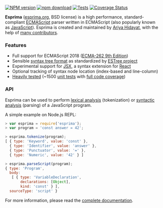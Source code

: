 [![NPM version](https://img.shields.io/npm/v/esprima.svg)](https://www.npmjs.com/package/esprima)
[![npm download](https://img.shields.io/npm/dm/esprima.svg)](https://www.npmjs.com/package/esprima)
[![Tests](https://github.com/jquery/esprima/workflows/Tests/badge.svg)](https://github.com/jquery/esprima/actions)
[![Coverage Status](https://img.shields.io/codecov/c/github/jquery/esprima/master.svg)](https://codecov.io/github/jquery/esprima)

**Esprima** ([esprima.org](http://esprima.org), BSD license) is a high performance,
standard-compliant [ECMAScript](http://www.ecma-international.org/publications/standards/Ecma-262.htm)
parser written in ECMAScript (also popularly known as
[JavaScript](https://en.wikipedia.org/wiki/JavaScript)).
Esprima is created and maintained by [Ariya Hidayat](https://twitter.com/ariyahidayat),
with the help of [many contributors](https://github.com/jquery/esprima/contributors).

### Features

- Full support for ECMAScript 2018 ([ECMA-262 9th Edition](http://www.ecma-international.org/publications/standards/Ecma-262.htm))
- Sensible [syntax tree format](https://github.com/estree/estree/blob/master/es5.md) as standardized by [ESTree project](https://github.com/estree/estree)
- Experimental support for [JSX](https://facebook.github.io/jsx/), a syntax extension for [React](https://facebook.github.io/react/)
- Optional tracking of syntax node location (index-based and line-column)
- [Heavily tested](http://esprima.org/test/ci.html) (~1500 [unit tests](https://github.com/jquery/esprima/tree/master/test/fixtures) with [full code coverage](https://codecov.io/github/jquery/esprima))

### API

Esprima can be used to perform [lexical analysis](https://en.wikipedia.org/wiki/Lexical_analysis) (tokenization) or [syntactic analysis](https://en.wikipedia.org/wiki/Parsing) (parsing) of a JavaScript program.

A simple example on Node.js REPL:

```javascript
> var esprima = require('esprima');
> var program = 'const answer = 42';

> esprima.tokenize(program);
[ { type: 'Keyword', value: 'const' },
  { type: 'Identifier', value: 'answer' },
  { type: 'Punctuator', value: '=' },
  { type: 'Numeric', value: '42' } ]

> esprima.parseScript(program);
{ type: 'Program',
  body:
   [ { type: 'VariableDeclaration',
       declarations: [Object],
       kind: 'const' } ],
  sourceType: 'script' }
```

For more information, please read the [complete documentation](http://esprima.org/doc).

